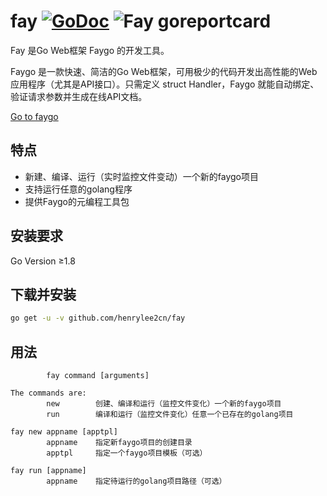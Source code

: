 # fay    [![GoDoc](https://godoc.org/github.com/tsuna/gohbase?status.png)](https://godoc.org/github.com/henrylee2cn/fay)    ![Fay goreportcard](https://goreportcard.com/badge/github.com/henrylee2cn/fay)

Fay 是Go Web框架 Faygo 的开发工具。

Faygo 是一款快速、简洁的Go Web框架，可用极少的代码开发出高性能的Web应用程序（尤其是API接口）。只需定义 struct Handler，Faygo 就能自动绑定、验证请求参数并生成在线API文档。

[Go to faygo](https://github.com/henrylee2cn/faygo)

## 特点

- 新建、编译、运行（实时监控文件变动）一个新的faygo项目
- 支持运行任意的golang程序
- 提供Faygo的元编程工具包


## 安装要求

Go Version ≥1.8

## 下载并安装

```sh
go get -u -v github.com/henrylee2cn/fay
```

## 用法

```
        fay command [arguments]

The commands are:
        new        创建、编译和运行（监控文件变化）一个新的faygo项目
        run        编译和运行（监控文件变化）任意一个已存在的golang项目

fay new appname [apptpl]
        appname    指定新faygo项目的创建目录
        apptpl     指定一个faygo项目模板（可选）

fay run [appname]
        appname    指定待运行的golang项目路径（可选）
```
